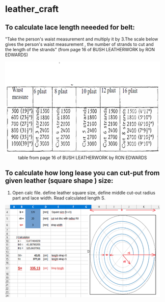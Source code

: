 # leather_craft
## To calculate lace length neeeded for belt: 
"Take the person's waist measurement and multiply it by 3.The scale below gives the person's waist measurement , the number
of strands to cut and the length of the strands" (from page 16 of BUSH LEATHERWORK by RON EDWARDS)

<p align="center"> <img src="https://github.com/2dof/leather_craft/blob/main/BUSH%20LEATHERWORK_Ron_edwards_1.png" width="700" height="300" />
<br> table from page 16 of BUSH LEATHERWORK by RON EDWARDS</p>

## To calculate how long lease you can cut-put from given leather (square shape ) size:

1. Open calc file. define leather square size, define middle cut-out radius part and  lace width. Read calculated length S.

<p align="center"> <img src="https://github.com/2dof/leather_craft/blob/main/calc_excel.png" width="600" height="300" />
